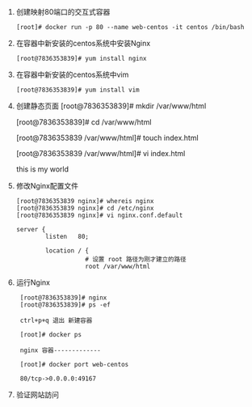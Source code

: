 
1. 创建映射80端口的交互式容器

       [root]# docker run -p 80 --name web-centos -it centos /bin/bash
        
      
2. 在容器中新安装的centos系统中安装Nginx

       [root@7836353839]# yum install nginx 
       
3. 在容器中新安装的centos系统中vim

       [root@7836353839]# yum install vim
       
 4. 创建静态页面
      [root@7836353839]# mkdir /var/www/html
 
      [root@7836353839]# cd /var/www/html
 
      [root@7836353839 /var/www/html]# touch index.html
      
      [root@7836353839 /var/www/html]# vi index.html
      
       <html>
        <head>
            <title> our web</title>
        </head>
        <body>
             this is my world
        </body>
      </html>
  
 5. 修改Nginx配置文件
       
        [root@7836353839 nginx]# whereis nginx
        [root@7836353839 nginx]# cd /etc/nginx
        [root@7836353839 nginx]# vi nginx.conf.default
       
        server {
                listen   80;
                
                location / { 
                           # 设置 root 路径为刚才建立的路径
                           root /var/www/html
 
 6. 运行Nginx
 
         [root@7836353839]# nginx
         [root@7836353839]# ps -ef
         
         ctrl+p+q 退出 新建容器
         
         [root]# docker ps
         
         nginx 容器-------------
         
         [root]# docker port web-centos
         
         80/tcp->0.0.0.0:49167
 
 7. 验证网站訪问
       
      
